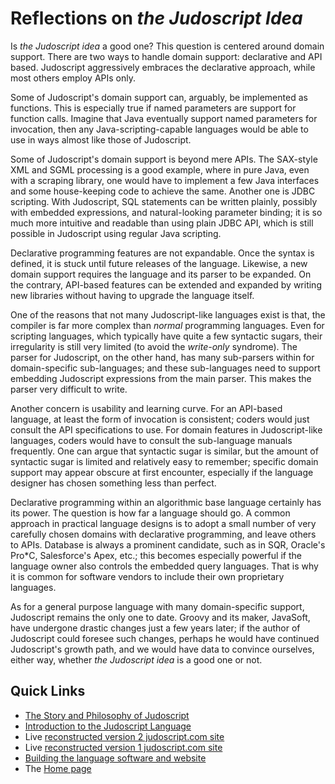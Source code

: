 # Reflections on _the Judoscript Idea_

Is _the Judoscript idea_ a good one? This question is centered around domain support. There are two ways to handle domain support: declarative and API based. Judoscript aggressively embraces the declarative approach, while most others employ APIs only.

Some of Judoscript's domain support can, arguably, be implemented as functions. This is especially true if named parameters are support for function calls. Imagine that Java eventually support named parameters for invocation, then any Java-scripting-capable languages would be able to use in ways almost like those of Judoscript.

Some of Judoscript's domain support is beyond mere APIs. The SAX-style XML and SGML processing is a good example, where in pure Java, even with a scraping library,  one would have to implement a few Java interfaces and some house-keeping code to achieve the same. Another one is JDBC scripting. With Judoscript, SQL statements can be written plainly, possibly with embedded expressions, and natural-looking parameter binding; it is so much more intuitive and readable than using plain JDBC API, which is still possible in Judoscript using regular Java scripting.

Declarative programming features are not expandable. Once the syntax is defined, it is stuck until future releases of the language. Likewise, a new domain support requires the language and its parser to be expanded. On the contrary, API-based features can be extended and expanded by writing new libraries without having to upgrade the language itself.

One of the reasons that not many Judoscript-like languages exist is that, the compiler is far more complex than _normal_ programming languages. Even for scripting languages, which typically have quite a few syntactic sugars, their irregularity is still very limited (to avoid the _write-only_ syndrome). The parser for Judoscript, on the other hand, has many sub-parsers within for domain-specific sub-languages; and these sub-languages need to support embedding Judoscript expressions from the main parser. This makes the parser very difficult to write.

Another concern is usability and learning curve. For an API-based language, at least the form of invocation is consistent; coders would just consult the API specifications to use. For domain features in Judoscript-like languages, coders would have to consult the sub-language manuals frequently. One can argue that syntactic sugar is similar, but the amount of syntactic sugar is limited and relatively easy to remember; specific domain support may appear obscure at first encounter, especially if the language designer has chosen something less than perfect.

Declarative programming within an algorithmic base language certainly has its power. The question is how far a language should go. A common approach in practical language designs is to adopt a small number of very carefully chosen domains with declarative programming, and leave others to APIs. Database is always a prominent candidate, such as in SQR, Oracle's Pro*C, Salesforce's Apex, etc.; this becomes especially powerful if the language owner also controls the embedded query languages. That is why it is common for software vendors to include their own proprietary languages.

As for a general purpose language with many domain-specific support, Judoscript remains the only one to date. Groovy and its maker, JavaSoft, have undergone drastic changes just a few years later; if the author of Judoscript could foresee such changes, perhaps he would have continued Judoscript's growth path, and we would have data to convince ourselves, either way, whether _the Judoscript idea_ is a good one or not.

## Quick Links

* [The Story and Philosophy of Judoscript](./story_philosophy.md)
* [Introduction to the Judoscript Language](./intro_to_judoscript.md)
* Live [reconstructed version 2 judoscript.com site](judoscript.com-v2)
* Live [reconstructed version 1 judoscript.com site](judoscript.com-v1)
* [Building the language software and website](./build_judoscript_website.md)
* The [Home page](./)
